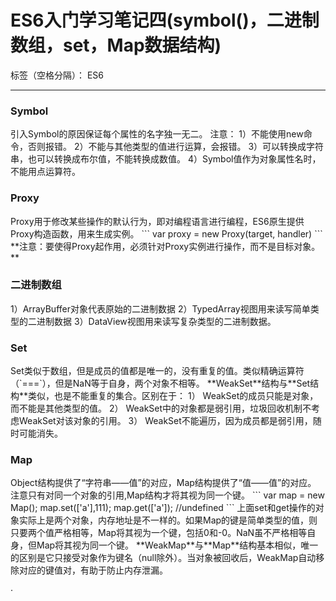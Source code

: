 ﻿# ES6入门学习笔记四(symbol()，二进制数组，set，Map数据结构)

标签（空格分隔）： ES6

---
<h3>Symbol</h3>
引入Symbol的原因保证每个属性的名字独一无二。
注意：
1）不能使用new命令，否则报错。
2）不能与其他类型的值进行运算，会报错。
3）可以转换成字符串，也可以转换成布尔值，不能转换成数值。
4）Symbol值作为对象属性名时，不能用点运算符。
<h3>Proxy</h3>
Proxy用于修改某些操作的默认行为，即对编程语言进行编程，ES6原生提供Proxy构造函数，用来生成实例。
```
var proxy = new Proxy(target, handler)
```
**注意：要使得Proxy起作用，必须针对Proxy实例进行操作，而不是目标对象。**
<h3>二进制数组</h3>
1）ArrayBuffer对象代表原始的二进制数据
2）TypedArray视图用来读写简单类型的二进制数据
3）DataView视图用来读写复杂类型的二进制数据。
<h3>Set</h3>
Set类似于数组，但是成员的值都是唯一的，没有重复的值。类似精确运算符（`===`），但是NaN等于自身，两个对象不相等。
**WeakSet**结构与**Set结构**类似，也是不能重复的集合。区别在于：
1） WeakSet的成员只能是对象，而不能是其他类型的值。
2） WeakSet中的对象都是弱引用，垃圾回收机制不考虑WeakSet对该对象的引用。
3） WeakSet不能遍历，因为成员都是弱引用，随时可能消失。
<h3>Map</h3>
Object结构提供了“字符串——值”的对应，Map结构提供了“值——值”的对应。
注意只有对同一个对象的引用,Map结构才将其视为同一个键。
```
var map = new Map();
map.set(['a'],111);
map.get(['a']);   //undefined
```
上面set和get操作的对象实际上是两个对象，内存地址是不一样的。如果Map的键是简单类型的值，则只要两个值严格相等，Map将其视为一个键，包括0和-0。NaN虽不严格相等自身，但Map将其视为同一个键。
**WeakMap**与**Map**结构基本相似，唯一的区别是它只接受对象作为键名（null除外）。当对象被回收后，WeakMap自动移除对应的键值对，有助于防止内存泄漏。



·